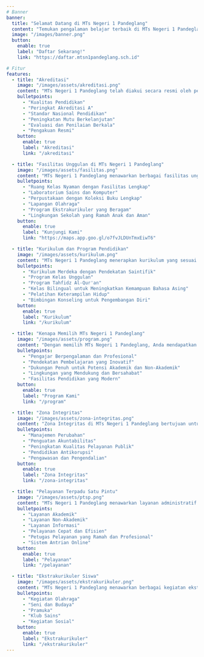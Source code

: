 ```yaml
---
# Banner
banner:
  title: "Selamat Datang di MTs Negeri 1 Pandeglang"
  content: "Temukan pengalaman belajar terbaik di MTs Negeri 1 Pandeglang. Bersama kami, raih prestasi gemilang dalam lingkungan yang inspiratif, suportif, dan penuh semangat untuk masa depan Anda."
  image: "/images/banner.png"
  button:
    enable: true
    label: "Daftar Sekarang!"
    link: "https://daftar.mtsn1pandeglang.sch.id"

# Fitur
features:
  - title: "Akreditasi"
    image: "/images/assets/akreditasi.png"
    content: "MTs Negeri 1 Pandeglang telah diakui secara resmi oleh pemerintah dan berbagai lembaga akreditasi pendidikan. Akreditasi ini menunjukkan bahwa madrasah kami telah memenuhi standar kualitas pendidikan yang tinggi dan berkomitmen untuk terus meningkatkan mutu pendidikan yang diberikan kepada siswa-siswi."
    bulletpoints:
      - "Kualitas Pendidikan"
      - "Peringkat Akreditasi A"
      - "Standar Nasional Pendidikan"
      - "Peningkatan Mutu Berkelanjutan"
      - "Evaluasi dan Penilaian Berkala"
      - "Pengakuan Resmi"
    button:
      enable: true
      label: "Akreditasi"
      link: "/akreditasi"

  - title: "Fasilitas Unggulan di MTs Negeri 1 Pandeglang"
    image: "/images/assets/fasilitas.png"
    content: "MTs Negeri 1 Pandeglang menawarkan berbagai fasilitas unggulan untuk mendukung kegiatan belajar mengajar."
    bulletpoints:
      - "Ruang Kelas Nyaman dengan Fasilitas Lengkap"
      - "Laboratorium Sains dan Komputer"
      - "Perpustakaan dengan Koleksi Buku Lengkap"
      - "Lapangan Olahraga"
      - "Program Ekstrakurikuler yang Beragam"
      - "Lingkungan Sekolah yang Ramah Anak dan Aman"
    button:
      enable: true
      label: "Kunjungi Kami"
      link: "https://maps.app.goo.gl/o7fvJLDUnTmxEiwT6"

  - title: "Kurikulum dan Program Pendidikan"
    image: "/images/assets/kurikulum.png"
    content: "MTs Negeri 1 Pandeglang menerapkan kurikulum yang sesuai dengan standar nasional serta berbagai program pendidikan yang inovatif."
    bulletpoints:
      - "Kurikulum Merdeka dengan Pendekatan Saintifik"
      - "Program Kelas Unggulan"
      - "Program Tahfidz Al-Qur'an"
      - "Kelas Bilingual untuk Meningkatkan Kemampuan Bahasa Asing"
      - "Pelatihan Keterampilan Hidup"
      - "Bimbingan Konseling untuk Pengembangan Diri"
    button:
      enable: true
      label: "Kurikulum"
      link: "/kurikulum"

  - title: "Kenapa Memilih MTs Negeri 1 Pandeglang"
    image: "/images/assets/program.png"
    content: "Dengan memilih MTs Negeri 1 Pandeglang, Anda mendapatkan pendidikan berkualitas tinggi yang berfokus pada pengembangan akademik dan karakter."
    bulletpoints:
      - "Pengajar Berpengalaman dan Profesional"
      - "Pendekatan Pembelajaran yang Inovatif"
      - "Dukungan Penuh untuk Potensi Akademik dan Non-Akademik"
      - "Lingkungan yang Mendukung dan Bersahabat"
      - "Fasilitas Pendidikan yang Modern"
    button:
      enable: true
      label: "Program Kami"
      link: "/program"

  - title: "Zona Integritas"
    image: "/images/assets/zona-integritas.png"
    content: "Zona Integritas di MTs Negeri 1 Pandeglang bertujuan untuk menciptakan lingkungan yang bersih dari korupsi dan membangun budaya kerja yang jujur dan transparan. Melalui program ini, madrasah kami berkomitmen untuk meningkatkan kualitas pelayanan publik dan menjaga kepercayaan masyarakat."
    bulletpoints:
      - "Manajemen Perubahan"
      - "Penguatan Akuntabilitas"
      - "Peningkatan Kualitas Pelayanan Publik"
      - "Pendidikan Antikorupsi"
      - "Pengawasan dan Pengendalian"
    button:
      enable: true
      label: "Zona Integritas"
      link: "/zona-integritas"

  - title: "Pelayanan Terpadu Satu Pintu"
    image: "/images/assets/ptsp.png"
    content: "MTs Negeri 1 Pandeglang menawarkan layanan administratif dan informasi melalui Pelayanan Terpadu Satu Pintu untuk kemudahan dan kenyamanan siswa, orang tua, dan masyarakat."
    bulletpoints:
      - "Layanan Akademik"
      - "Layanan Non-Akademik"
      - "Layanan Informasi"
      - "Pelayanan Cepat dan Efisien"
      - "Petugas Pelayanan yang Ramah dan Profesional"
      - "Sistem Antrian Online"
    button:
      enable: true
      label: "Pelayanan"
      link: "/pelayanan"

  - title: "Ekstrakurikuler Siswa"
    image: "/images/assets/ekstrakurikuler.png"
    content: "MTs Negeri 1 Pandeglang menawarkan berbagai kegiatan ekstrakurikuler untuk mendukung pengembangan diri siswa."
    bulletpoints:
      - "Kegiatan Olahraga"
      - "Seni dan Budaya"
      - "Pramuka"
      - "Klub Sains"
      - "Kegiatan Sosial"
    button:
      enable: true
      label: "Ekstrakurikuler"
      link: "/ekstrakurikuler"
---
```

